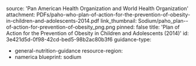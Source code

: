 source: 'Pan American Health Organization and World Health Organization'
attachment: PDFs/paho-who-plan-of-action-for-the-prevention-of-obesity-in-children-and-adolescents-2014.pdf
link_thumbnail: Sodium/paho_plan--of-action-for-prevention-of-obesity_png.png
pinned: false
title: 'Plan of Action for the Prevention of Obesity in Children and Adolescents (2014)'
id: 3e421d5d-0f98-42cd-bed5-98b2ac80b3f6
guidance-type:
  - general-nutrition-guidance
resource-region:
  - namerica
blueprint: sodium

